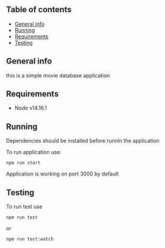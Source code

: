 ## Table of contents
* [General info](#general-info)
* [Running](#Running)
* [Requirements](#Requirements)
* [Testing](#Testing)

## General info 
this is a simple movie database application

## Requirements
* Node v14.16.1

## Running
Dependencies should be installed before runnin the application

To run application use:
```
npm run start
```
Application is working on port 3000 by default

## Testing
To run test use
```
npm run test
```
or 
```
npm run test:watch
```





